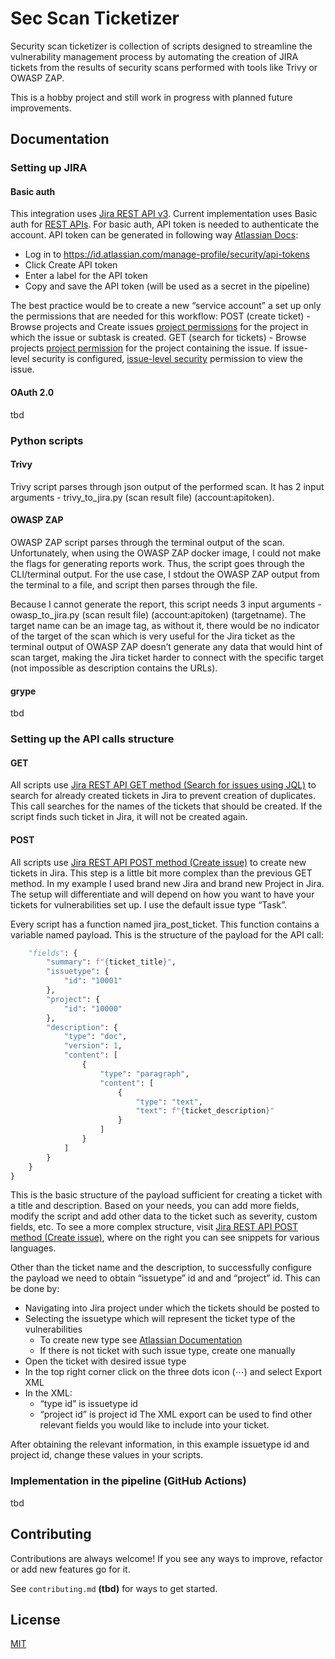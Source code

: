 
# Sec Scan Ticketizer

Security scan ticketizer is collection of scripts designed to streamline the vulnerability management process by automating the creation of JIRA tickets from the results of security scans performed with tools like Trivy or OWASP ZAP. 

This is a hobby project and still work in progress with planned future improvements.


## Documentation

### Setting up JIRA

#### Basic auth
This integration uses [Jira REST API v3](https://developer.atlassian.com/cloud/jira/platform/rest/v3/intro/#about). 
Current implementation uses Basic auth for [REST APIs](https://developer.atlassian.com/cloud/jira/platform/basic-auth-for-rest-apis/). 
For basic auth, API token is needed to authenticate the account. API token can be generated in following way [Atlassian Docs](https://support.atlassian.com/atlassian-account/docs/manage-api-tokens-for-your-atlassian-account/):
- Log in to https://id.atlassian.com/manage-profile/security/api-tokens
- Click Create API token
- Enter a label for the API token
- Copy and save the API token (will be used as a secret in the pipeline)

The best practice would be to create a new “service account” a set up only the permissions that are needed for this workflow:
POST (create ticket) - Browse projects and Create issues [project permissions](https://confluence.atlassian.com/x/yodKLg) for the project in which the issue or subtask is created.
GET (search for tickets) - Browse projects [project permission](https://confluence.atlassian.com/x/yodKLg) for the project containing the issue. If issue-level security is configured, [issue-level security](https://confluence.atlassian.com/x/J4lKLg) permission to view the issue.

#### OAuth 2.0
tbd

### Python scripts

#### Trivy
Trivy script parses through json output of the performed scan. It has 2 input arguments - trivy_to_jira.py (scan result file) (account:apitoken).

#### OWASP ZAP
OWASP ZAP script parses through the terminal output of the scan. Unfortunately, when using the OWASP ZAP docker image, I could not make the flags for generating reports work. Thus, the script goes through the CLI/terminal output. For the use case, I stdout the OWASP ZAP output from the terminal to a file, and script then parses through the file.

Because I cannot generate the report, this script needs 3 input arguments - owasp_to_jira.py (scan result file) (account:apitoken) (targetname). The target name can be an image tag, as without it, there would be no indicator of the target of the scan which is very useful for the Jira ticket as the terminal output of OWASP ZAP doesn’t generate any data that would hint of scan target, making the Jira ticket harder to connect with the specific target (not impossible as description contains the URLs).

#### grype
tbd

### Setting up the API calls structure

#### GET
All scripts use [Jira REST API GET method (Search for issues using JQL)](https://developer.atlassian.com/cloud/jira/platform/rest/v3/api-group-issue-search/#api-rest-api-3-search-get) to search for already created tickets in Jira to prevent creation of duplicates. This call searches for the names of the tickets that should be created. If the script finds such ticket in Jira, it will not be created again.

#### POST
All scripts use [Jira REST API POST method (Create issue)](https://developer.atlassian.com/cloud/jira/platform/rest/v3/api-group-issues/#api-rest-api-3-issue-post) to create new tickets in Jira. This step is a little bit more complex than the previous GET method.
In my example I used brand new Jira and brand new Project in Jira. The setup will differentiate and will depend on how you want to have your tickets for vulnerabilities set up. I use the default issue type “Task”.

Every script has a function named jira_post_ticket. This function contains a variable named payload. This is the structure of the payload for the API call:

```python
    "fields": {
        "summary": f"{ticket_title}",
        "issuetype": {
            "id": "10001"
        },
        "project": {
            "id": "10000"
        },
        "description": {
            "type": "doc",
            "version": 1,
            "content": [
                {
                    "type": "paragraph",
                    "content": [
                        {
                            "type": "text",
                            "text": f"{ticket_description}"
                        }
                    ]
                }
            ]
        }
    }
}
```

This is the basic structure of the payload sufficient for creating a ticket with a title and description. Based on your needs, you can add more fields, modify the script and add other data to the ticket such as severity, custom fields, etc. To see a more complex structure, visit [Jira REST API POST method (Create issue)](https://developer.atlassian.com/cloud/jira/platform/rest/v3/api-group-issues/#api-rest-api-3-issue-post), where on the right you can see snippets for various languages.

Other than the ticket name and the description, to successfully configure the payload we need to obtain “issuetype” id and and “project” id. This can be done by: 
- Navigating into Jira project under which the tickets should be posted to
- Selecting the issuetype which will represent the ticket type of the vulnerabilities
  - To create new type see [Atlassian Documentation](https://support.atlassian.com/jira-cloud-administration/docs/add-edit-and-delete-an-issue-type/)
  - If there is not ticket with such issue type, create one manually
- Open the ticket with desired issue type
- In the top right corner click on the three dots icon (⋯) and select Export XML
- In the XML:
  - “type id” is issuetype id
  - “project id” is project id
The XML export can be used to find other relevant fields you would like to include into your ticket.
 
After obtaining the relevant information, in this example issuetype id and project id, change these values in your scripts.

### Implementation in the pipeline (GitHub Actions)
tbd



## Contributing

Contributions are always welcome! If you see any ways to improve, refactor or add new features go for it.

See `contributing.md` **(tbd)** for ways to get started.



## License

[MIT](LICENSE)

